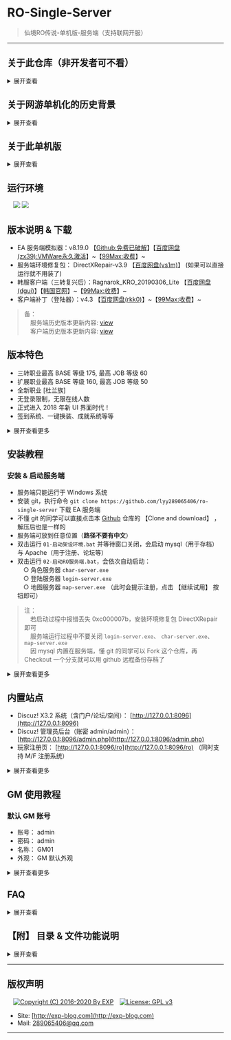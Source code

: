 # RO-Single-Server

> 仙境RO传说-单机版-服务端（支持联网开服）

------

## 关于此仓库（非开发者可不看）

<details>
<summary>展开查看</summary>

- master: 主分支，当前最新版服务端的原始档
- tag: 基线，历史版本服务端的原始档
- playing: 存档分支，这是我从 master checkout 出来玩的远程存档分支，其他人可以删掉
- modify: 修改分支，这是从 master checkout 出来用于调整的分支，以便随时 MR 到 master 和 playing，其他人可以删掉

</details>


## 关于网游单机化的历史背景

<details>
<summary>展开查看</summary>
<br/>

> 参考来源：《[还记得大明湖畔的RO么？一起来搭建自己的仙境传说](http://www.360doc.com/content/15/0713/07/7863900_484558332.shtml)》

所谓的网游单机版，就是把网络游戏服务器架设在自己的电脑上，通过客户端进行本地连接，让 C/S（client/server） 架构在一台计算机上完成，达到网游单机的效果。

RO 在网游中算是一个比较典型的存在，它的服务端只有逻辑代码，体积十分小（大约 200M 左右）。它的大部分的素材渲染都是集中在客户端实现，使得客户端相对庞大（到目前为止已经达到 3 ~ 4G ）。

因此，在架设单机的过程中，更多开发是集中在客户端部分，对官方原版的客户端进行素材扩充与渲染解析，这就是为什么我们玩私服时需要先下载一个韩服/台服/日服的客户端，然后还要下一个私服的客户端补丁覆盖到其中。

而在客户端补丁中，尤其重要的就是登陆器，它的作用是使得官方客户端的连接请求可以指向私服（或本地搭建的服务端），而不是官方服务器。

------

虽然不知道 RO 服务端的源码是否曾经泄露过，但是现在网上充斥着它的大量私服是不争的事实。

不过这些私服服务器，大多都是游戏 <b>模拟器</b>。

模拟器的概念相信很多人都不陌生了，比如在 PC 平台上通过模拟器玩 PS 平台的游戏、玩 GBA 的有游戏等等...

大多数网游的模拟器都是各游戏社区自己组织开发者，通过对游戏客户端进行逆向开发的，模拟服务端的响应行为。

因此不同的模拟器比官方服务器，根据其开发者的水平，会有各种不同程度的 BUG。

简而言之，模拟器就只是官方服务器的一个近似的镜像而已。

------

RO 的模拟器种类有很多，最主流的是 Athena（雅典娜） 系列。

Athena 也有很多系列分支，如曾经国人开发的 cAthena、 日本的 jAthena ，现在还勉强活着的 eAthena 等等...

<b>本单机服务器使用的正正就是 eAthena （下文简称 EA ）</b>。

[EA](https://github.com/eathena/eathena) 是在 Github 上的一个免费开源项目，所以使用 EA 做 RO 模拟器，只要不涉及商业利益就是合法的。 

> 注： EA 的源码是 C 语言写的，需编译使用。 但它的官方域名 eathena.ws 已过期并被挟持，就不要随便打开了

------

这里再扩展介绍一下 SeAthena （下文简称 SeA ）。

它是由 Inkfish 做的一个汉化版 EA ，现在 <b>大部分私服都是使用 SeA 做的</b>。

原因是 SeA 的收费版有很多不错的扩展功能（但免费版则有限制）。

所以如果想搭建自己的 RO 私服，EA 还是比较靠谱的，不仅免费而且方便 DIY 。

但是如果怕麻烦，使用 SeA 也是一个不错的选择，而且 [SeA 的论坛](http://www.4fro.cn/forum.php) 也是一个不错的学习地方。


</details>



## 关于此单机版

<details>
<summary>展开查看</summary>
<br/>

此 RO 单机版是在 [99Max](http://www.99max.me/) 对韩服官方的二次开发基础上，再次进行 <b>破解</b> 的。

之所以要破解，是因为 99Max 原本一直提倡都是做免费的 RO 单机，而且因为坚持与韩服 KRO 同步更新，算是做得不错的。

但是从 v8.11.0 版本（这是 99Max 的二次开发版本号，不是 RO 的版本号）开始，99Max 摒弃了以往的理念、违背了 EA 的协议，开起了淘宝店盈利，实在令人不齿。 作为 RO 的钻粉之一，那就不要怪我黑吃黑咯。

于是本人花了 ¥200 从 99Max 买了最新的 v8.19.0 的服务端和客户端，然后就有了这个破解版的 RO 单机。

------

顺带一提，破解原理其实很简单。

启动服务端后，不难发现在地图服务器 `map-server.exe` 运行的时候，会弹出一个激活码窗口。

对比 EA 的源码，很明显 99Max 对 `map-server.exe` 加了一个激活用的壳。

该激活码是比较经典的机器码注册方式，点击 `继续试用` 可以获得 30 天的试用期。

通过测试可以发现以下特征：

- 直接修改系统时间到 30 天后，重启服务器就会提示已过期
- 过期后删除服务端再重新解压，依然提示过期，说明记录试用期的时间点不在服务端的文件夹内
- 检查系统 `%temp%` 目录，点击试用前后并没有生成特别的文件（包括隐藏文件）
- 用 OD 稍微反汇编了一下 `map-server.exe` ，发现大量读写系统注册表的行为
- 社工了一下 99Max 的淘宝客服，她透露了不是联机校验，因为只会对硬盘、 CPU、 主板信息进行识别，所以重装系统不会导致激活失效

综上所述，不难判断 99Max 把试用期写到了系统注册表。

于是科学地监听了该进程对注册表的读写，发现每次点击 `继续试用` 的时候，注册表地址 `HKCU\Software\Classes\{49064D4F-D3C0-8818-C173-74BE82606519}` 就会被读写一次。

该注册表项的内容是加密的，虽然不知道加密算法，但是 <b>直接删除该注册表项即可重置试用期</b> 了，这样也省得脱壳了。

为了方便操作，我把此删除动作封装成 DOS 脚本，只要过期后执行一下（未过期也可执行），就可以永久试用了。

> 注：注册表地址 `HKCU` 是 `HKEY_CURRENT_USER` 的缩写

![](https://github.com/lyy289065406/ro-single-server/blob/master/img/00.png)


</details>


## 运行环境

　![](https://img.shields.io/badge/Platform-Windows%207%2f8%2f10%20x64-brightgreen.svg) ![](https://img.shields.io/badge/Platform-Windows%20Server%202003%2f2012%20x64-brightgreen.svg) 



## 版本说明 & 下载

- EA 服务端模拟器：v8.19.0 【[Github:免费已破解](https://github.com/lyy289065406/ro-single-server)】【[百度网盘(zx39):VMWare永久激活](https://pan.baidu.com/s/1M-W-bra6h16Bq7vqPI_Rng)】~【[99Max:收费](http://www.99max.me/thread-12926-1-1.html)】~
- 服务端环境修复包： DirectXRepair-v3.9 【[百度网盘(vs1m)](https://pan.baidu.com/s/1zoBXTi5rp7Yj1bhzMzo-oQ)】 (如果可以直接运行就不用装了)
- 韩服客户端（三转复兴后）：Ragnarok_KRO_20190306_Lite 【[百度网盘(dgui)](https://pan.baidu.com/s/1vrh-9wE29tfZvDiS10wkxw)】【[韩国官网](http://ro.gnjoy.com/pds/down/)】~【[99Max:收费](http://www.99max.me/thread-485-1-1.html)】~
- 客户端补丁（登陆器）：v4.3 【[百度网盘(rkk0)](https://pan.baidu.com/s/1qVFAwz55pdz-e_qTyjaXQg)】~【[99Max:收费](http://www.99max.me/thread-3674-1-1.html)】~

> 备：
<br/>　服务端历史版本更新内容: [view](https://github.com/lyy289065406/ro-single-server/tree/master/history/version-server.md)
<br/>　客户端历史版本更新内容: [view](https://github.com/lyy289065406/ro-single-server/tree/master/history/version-client.md)


## 版本特色

- 三转职业最高 BASE 等级 175, 最高 JOB 等级 60
- 扩展职业最高 BASE 等级 160, 最高 JOB 等级 50
- 全新职业 [杜兰族]
- 无登录限制，无限在线人数
- 正式进入 2018 年新 UI 界面时代！
- 签到系统、一键换装、成就系统等等

<details>
<summary>展开查看更多</summary>
<br/>

![](https://github.com/lyy289065406/ro-single-server/blob/master/img/03.png)
![](https://github.com/lyy289065406/ro-single-server/blob/master/img/04.png)
![](https://github.com/lyy289065406/ro-single-server/blob/master/img/05.png)
![](https://github.com/lyy289065406/ro-single-server/blob/master/img/06.png)
![](https://github.com/lyy289065406/ro-single-server/blob/master/img/07.png)
![](https://github.com/lyy289065406/ro-single-server/blob/master/img/09.png)
![](https://github.com/lyy289065406/ro-single-server/blob/master/img/10.png)

</details>


## 安装教程

### 安装 & 启动服务端

- 服务端只能运行于 Windows 系统
- 安装 git，执行命令 `git clone https://github.com/lyy289065406/ro-single-server` 下载 EA 服务端
- 不懂 git 的同学可以直接点击本 [Github](https://github.com/lyy289065406/ro-single-server) 仓库的 【Clone and download】 ，解压后也是一样的
- 服务端可放到任意位置（<b>路径不要有中文</b>）
- 双击运行 `01-启动架设环境.bat` 并等待窗口关闭，会启动 mysql（用于存档） 与 Apache（用于注册、论坛等）
- 双击运行 `02-启动RO服务端.bat`，会依次自动启动：
<br/>　○ 角色服务器 `char-server.exe`
<br/>　○ 登陆服务器 `login-server.exe`
<br/>　○ 地图服务器 `map-server.exe` （此时会提示注册，点击 【继续试用】 按钮即可）

> 注：
<br/>　若启动过程中报错丢失 0xc000007b，安装环境修复包 DirectXRepair 即可
<br/>　服务端运行过程中不要关闭 `login-server.exe`、 `char-server.exe`、 `map-server.exe`
<br/>　因 mysql 内置在服务端，懂 git 的同学可以 Fork 这个仓库，再 Checkout 一个分支就可以用 github 远程备份存档了

<details>
<summary>展开查看更多</summary>
<br/>

![](https://github.com/lyy289065406/ro-single-server/blob/master/img/01.png)
![](https://github.com/lyy289065406/ro-single-server/blob/master/img/02.png)


### 停止服务端

- 手动关闭 `login-server.exe`、 `char-server.exe`、 `map-server.exe` 窗口
- 双击运行 `03-关闭架设环境.bat`
- 双击运行 `04-重置试用时间.bat` （可选，只要未过期都可以不执行）

> 注：重置试用时间并不会影响存档，存档是在 mysql 数据库中的


### 安装 & 启动客户端

- 客户端只能运行于 Windows 系统
- 下载韩服客户端（版本必须是 Ragnarok_KRO_20190306_Lite）
- 下载客户端补丁（版本必须是 v4.3）
- 解压客户端到任意位置（<b>路径不要有中文</b>）
- 解压客户端补丁到韩服客户端根目录，同名文件全覆盖
- 双击运行 `Setup_Plus.exe` 修改配置
- 双击运行 `99Max仙境传说_v4.3_Data.exe` 即可进入游戏


</details>



## 内置站点

- Discuz! X3.2 系统（含门户/论坛/空间）： [http://127.0.0.1:8096](http://127.0.0.1:8096)
- Discuz! 管理员后台（账密 admin/admin）： [http://127.0.0.1:8096/admin.php](http://127.0.0.1:8096/admin.php)
- 玩家注册页： [http://127.0.0.1:8096/ro](http://127.0.0.1:8096/ro) （同时支持 M/F 注册系统）

<details>
<summary>展开查看更多</summary>
<br/>

> 备： RO 的 M/F 注册系统
<br/>　M 表示 男
<br/>　F 表示 女
<br/>　玩家通过客户端正常启动游戏
<br/>　第一次登陆时，在帐号栏里填写 abc_M 或者 abc_F，其中 abc 就是要注册的帐号，密码栏填写要注册的密码
<br/>　第二次登陆时，把后面的 \_M/\_F 去掉，即可正常登陆


![](https://github.com/lyy289065406/ro-single-server/blob/master/img/13.png)
![](https://github.com/lyy289065406/ro-single-server/blob/master/img/12.png)

</details>


## GM 使用教程

### 默认 GM 账号

- 账号： admin
- 密码： admin
- 名称： GM01
- 外观： GM 默认外观

<details>
<summary>展开查看更多</summary>

### 服务器数据库

- 类型： mysql
- IP： 127.0.0.1
- 端口： 3306
- 账号： root
- 密码： root
- 库名： ragnarok
- 账号管理表： login
- 角色管理表： char

> 注：
<br/>　mysql 的 root 账号只允许本地连接
<br/>　若需要通过联网访问，需增加新的 mysql 账号并授权（具体方法自行搜索）

### 添加 GM 账号

- 注册普通账号
- 使用任意工具（如 Navicat【[百度网盘(5z29)](https://pan.baidu.com/s/19AfofEPg37YoootVpgMeDg)】）登录数据库
- 打开账号管理表 login ，找到刚刚注册的普通账号
- 修改 group_id 列为 99 即可赋予其 GM 权限

> 注：group_id 表示 GM 等级，各个等级权限详见 [conf/groups.conf](https://github.com/lyy289065406/ro-single-server/blob/master/conf/groups.conf) 文件

![](https://github.com/lyy289065406/ro-single-server/blob/master/img/14.png)


### GM 常用配置

- GM 指令辅助工具： [`gm-cmd/GM命令快捷菜单.exe`](https://github.com/lyy289065406/ro-single-server/blob/master/gm-cmd/GM命令快捷菜单.exe)
- GM 指令大全： [`conf/help.txt`](https://github.com/lyy289065406/ro-single-server/blob/master/conf/help.txt)
- 角色指令大全：  [`conf/charhelp.txt`](https://github.com/lyy289065406/ro-single-server/blob/master/conf/charhelp.txt)
- 修改服务器参数：  [`conf/char_athena.conf`](https://github.com/lyy289065406/ro-single-server/blob/master/conf/char_athena.conf)
- 修改经验倍率：  [`conf/battle/exp.conf`](https://github.com/lyy289065406/ro-single-server/blob/master/conf/battle/exp.conf)
- 修改掉落倍率：  [`conf/battle/drops.conf`](https://github.com/lyy289065406/ro-single-server/blob/master/conf/battle/drops.conf)
- 修改物品属性：  [`db/re/item_db.txt`](https://github.com/lyy289065406/ro-single-server/blob/master/db/re/item_db.txt)
- 修改魔物属性：  [`db/re/mob_db.txt`](https://github.com/lyy289065406/ro-single-server/blob/master/db/re/mob_db.txt)
- 修改在线商城：  [`db/re/item_cash_db.txt`](https://github.com/lyy289065406/ro-single-server/blob/master/db/re/item_cash_db.txt)
- 修改交易限制：  [`db/re/item_trade.txt`](https://github.com/lyy289065406/ro-single-server/blob/master/db/re/item_trade.txt)
- 修改宠物属性：  [`db/re/pet_db.txt`](https://github.com/lyy289065406/ro-single-server/blob/master/db/re/pet_db.txt)

> 注：
<br/>　"GM指令辅助工具" 因为很长时间没更新, 新的 GM 指令已经不支持了，建议直接查看 [`conf/help.txt`](https://github.com/lyy289065406/ro-single-server/blob/master/conf/help.txt)
<br/>　若对自己使用 GM 指令，则使用 `@` 符号, 如 `@cash 50000`
<br/>　若对玩家使用 GM 指令，则使用 `#` 符号, 如 `#cash 玩家名字 50000`
<br/>　GM 指令大全在服务端目录下的 help.txt 文件, 聊天栏内输入

![](https://github.com/lyy289065406/ro-single-server/blob/master/img/08.png)
![](https://github.com/lyy289065406/ro-single-server/blob/master/img/11.png)


</details>


## FAQ

<details>
<summary>展开查看</summary>

### 0x01 运行服务端报错：计算机丢失 `msvcr110.dll` 和 `vcruntime140.dll`

.NET 版本过旧或缺失必要的 VC++ 运行库导致，由于服务端根目录下已经有这两个文件，一般不会出现这个问题。

可以尝试把服务端根目录下的 `msvcr110.dll` 和 `vcruntime140.dll` 文件复制到 `C:\Windows\System32` 目录。

若还是不行则需要修复 .NET【[百度网盘(m2e4)](https://pan.baidu.com/s/1Sics3B5rGCUZl-47Tv5n7A)


------
### 0x02 运行服务端报错： `0xc000007b`

缺失 DirectX 或版本过旧导致，

修复包： DirectXRepair-v3.9 【[百度网盘(vs1m)](https://pan.baidu.com/s/1zoBXTi5rp7Yj1bhzMzo-oQ)】 (如果可以直接运行就不用装了)


------
### 0x03 搭建服务端会占用哪些端口？

RO 服务端启动后，会开启 5 个服务：

- 角色服务器 `char-server.exe`： 占用端口 6121
- 登陆服务器 `login-server.exe`： 占用端口 6900
- 地图服务器 `map-server.exe`： 占用端口 5121
- 存档数据库 `Mysql`： 占用端口 3306
- 配套Web站点 `Apache` ： 占用端口 8096 （较旧的版本占用的是 80 端口）

如果有时服务端启动失败，不妨检查一下这些端口是否被占用。

另外如果需要架设成联机服务器（或部署到 VMWare 等虚拟机），则至少对外开放 6900、 5121、 6121 这 3 个端口，客户端才能成功登陆。


------
### 0x04 怎样搭建联机服务器？

假设服务器 IP 如下：

- 本地回环地址： 127.0.0.1
- 局域网地址： 192.168.1.2
- 公网地址： 9.8.7.6

首先需要知道 <b>服务端</b> 和 <b>客户端</b> 在哪里配置 IP 的。

在 <b>单机</b> 情况下，服务端配置是这样的：

- 登录服务器配置文件： [conf/login_athena.conf](https://github.com/lyy289065406/ro-single-server/blob/master/conf/login_athena.conf)
<br/>　○ bind_ip: 127.0.0.1 （默认被注释）
- 角色服务器配置文件： [conf/char_athena.conf](https://github.com/lyy289065406/ro-single-server/blob/master/conf/char_athena.conf)
<br/>　○ char_ip: 127.0.0.1
<br/>　○ login_ip: 127.0.0.1
<br/>　○ bind_ip: 127.0.0.1 （默认被注释）
- 地图服务器配置文件： [conf/map_athena.conf](https://github.com/lyy289065406/ro-single-server/blob/master/conf/map_athena.conf)
<br/>　○ map_ip: 127.0.0.1
<br/>　○ char_ip: 127.0.0.1
<br/>　○ bind_ip: 127.0.0.1 （默认被注释）

------

根据联机所架设的网络不同（共 3 种架设方式），配置方法也不同。

若<b>仅需 局域网 联机</b>，服务端配置修改为（共修改 4 处）：

- 登录服务器配置文件： [conf/login_athena.conf](https://github.com/lyy289065406/ro-single-server/blob/master/conf/login_athena.conf)
<br/>　○ bind_ip: 127.0.0.1 （保持被注释）
- 角色服务器配置文件： [conf/char_athena.conf](https://github.com/lyy289065406/ro-single-server/blob/master/conf/char_athena.conf)
<br/>　○ char_ip: 192.168.1.2
<br/>　○ login_ip: 192.168.1.2
<br/>　○ bind_ip: 127.0.0.1 （保持被注释）
- 地图服务器配置文件： [conf/map_athena.conf](https://github.com/lyy289065406/ro-single-server/blob/master/conf/map_athena.conf)
<br/>　○ map_ip: 192.168.1.2
<br/>　○ char_ip: 192.168.1.2
<br/>　○ bind_ip: 127.0.0.1 （保持被注释）

------

若<b>仅需 公网 联机</b>，服务端配置修改为（共修改 4 处）：

- 登录服务器配置文件： [conf/login_athena.conf](https://github.com/lyy289065406/ro-single-server/blob/master/conf/login_athena.conf)
<br/>　○ bind_ip: 127.0.0.1 （保持被注释）
- 角色服务器配置文件： [conf/char_athena.conf](https://github.com/lyy289065406/ro-single-server/blob/master/conf/char_athena.conf)
<br/>　○ char_ip: 9.8.7.6
<br/>　○ login_ip: 9.8.7.6
<br/>　○ bind_ip: 127.0.0.1 （保持被注释）
- 地图服务器配置文件： [conf/map_athena.conf](https://github.com/lyy289065406/ro-single-server/blob/master/conf/map_athena.conf)
<br/>　○ map_ip: 9.8.7.6
<br/>　○ char_ip: 9.8.7.6
<br/>　○ bind_ip: 127.0.0.1 （保持被注释）

------

若<b>同时需 局域网+公网 联机</b>，服务端配置修改为（共修改 7 处）：

- 登录服务器配置文件： [conf/login_athena.conf](https://github.com/lyy289065406/ro-single-server/blob/master/conf/login_athena.conf)
<br/>　○ bind_ip: 192.168.1.2
- 角色服务器配置文件： [conf/char_athena.conf](https://github.com/lyy289065406/ro-single-server/blob/master/conf/char_athena.conf)
<br/>　○ char_ip: 9.8.7.6
<br/>　○ login_ip: 9.8.7.6
<br/>　○ bind_ip: 192.168.1.2
- 地图服务器配置文件： [conf/map_athena.conf](https://github.com/lyy289065406/ro-single-server/blob/master/conf/map_athena.conf)
<br/>　○ map_ip: 9.8.7.6
<br/>　○ char_ip: 9.8.7.6
<br/>　○ bind_ip: 192.168.1.2


------

而对于 <b>客户端</b> 配置则简单得多。

客户端默认情况下是不存在 IP 配置文件的，在安装登录器补丁后，需要手动添加一个文件 `Data/clientinfo.xml`。

根据客户端要走 <b>局域网</b> 还是 <b>公网</b> 接入服务端，对应修改 `<address>` 的值即可。

完整的 `Data/clientinfo.xml` 文件内容如下:
```
<?xml version="1.0" encoding="gbk3212" ?>
<clientinfo>

        <servicetype>china</servicetype>
        <servertype>primary</servertype>
        <extendedslot>2</extendedslot>

        <connection>
                <display>单机测试 大陆 中国电信/网通</display>
                <desc></desc>
                <balloon></balloon>
                <address>127.0.0.1</address>
                <port>6900</port>
                <version>45</version>
                <langtype>3</langtype>
                <registrationweb>http://127.0.0.1/</registrationweb>
                <yellow>
                        <admin>2000000</admin>
                </yellow>
                <loading>
                        <image>loading00.jpg</image>
                        <image>loading01.jpg</image>
                        <image>loading02.jpg</image>
                        <image>loading03.jpg</image>
                        <image>loading04.jpg</image>
                        <image>loading05.jpg</image>
                        <image>loading06.jpg</image>
                        <image>loading07.jpg</image>
                        <image>loading08.jpg</image>
                </loading>
        </connection>

</clientinfo>
```

</details>



## 【附】 目录 & 文件功能说明


<details>
<summary>展开查看</summary>
<br/>

> 注：
<br/>　RO 服务端除了使用 mysql 作为动态数据库之外，还会使用 txt 和 conf 作为静态数据库
<br/>　历史原因，大部分文件的编码都是以 GBK 为主，修改文件时不要随便改变编码，避免引起不必要的异常

```
ro-single-server
|-- 01-启动架设环境.bat  ......................  [启动 mysql 存档数据库和 Apache 门户网站]
|-- 02-启动RO服务端.bat  ......................  [启动 RO 服务端（含登录、角色、地图服务器）]
|-- 03-关闭架设环境.bat  ......................  [停止 mysql 存档数据库和 Apache 门户网站]
|-- 04-重置试用时间.bat  ......................  [服务端试用期破解脚本]
|-- serv.bat  ...............................  [调用脚本 logserv.bat、 charserv.bat、 mapserv.bat 的前置脚本]
|-- logserv.bat  ............................  [启用登录服务器 login-server.exe 的脚本]
|-- login-server.exe  .......................  [登录服务器]
|-- charserv.bat  ...........................  [启动角色服务器 char-server.exe 的脚本]
|-- char-server.exe  ........................  [角色服务器]
|-- mapserv.bat  ............................  [启动地图服务器 login-server.exe 的脚本]
|-- map-server.exe  .........................  [地图服务器]
|-- libmysql.dll  ...........................  [连接 mysql 模块的库文件]
|-- pcre8.dll  ..............................  [perl 正则表达式模块的库文件]
|-- zlib.dll  ...............................  [解压模块的库文件]
|-- msvcr110.dll  ...........................  [.NET 库文件之一]
|-- vcruntime140.dll  .......................  [.NET 库文件之一]
|-- npc  ....................................  [NPC 数据库（在 re 文件夹内表示"复兴后"）]
|-- sql-files  ..............................  [mysql 建库脚本]
|-- history  ................................  [历史版本的更新内容说明]
|-- img  ....................................  [README 文档插图]
|-- gm-cmd  .................................  [GM 指令辅助工具]
|-- ROEmulator  .............................  [RO 服务端模拟器工作目录（启动架设环境后会映射到一个空闲盘符）]
|   |-- home  ...............................  [admin HOME 目录（内置启动 mysql 和 Apache 的组件）]
|   |-- tmp  ................................  [缓存模拟器内各个应用临时文件的临时]
|   |-- usr
|   |   └-- local
|   |       |-- apache2  ....................  [Apache 模块，用于支持 Discuz! 门户网站]
|   |       |-- php  ........................  [php 模块，用于支持 Discuz! 门户网站]
|   |       └-- mysql  ......................  [mysql 存档数据库]
|   └-- www  ................................  [Discuz! 门户网站前端源码]
|-- conf  ...................................  [RO 服务端配置目录]
|   |-- help.txt  ...........................  [GM 命令配置文件]
|   |-- charhelp.txt  .......................  [角色命令配置文件]
|   |-- atcommand_athena.conf ...............  [命令别名配置文件]
|   |-- char_athena.conf  ...................  [角色服务器配置文件（可修改服务器参数）]
|   |-- login_athena.conf  ..................  [登录服务器配置文件]
|   |-- map_athena.conf  ....................  [地图服务器配置文件]
|   |-- maps_athena.conf  ...................  [地图名称数据库]
|   |-- groups.conf  ........................  [各个玩家角色组的权限配置文件（GM 权限配置）]
|   |-- script_athena.conf ..................  [脚本配置文件]
|   |-- subnet_athena.conf ..................  [子网配置文件]
|   |-- packet_athena.conf ..................  [Socket 配置文件]
|   |-- log_athena.conf .....................  [日志配置文件]
|   |-- inter_athena.conf  ..................  [数据库配置文件]
|   |-- inter_server.yml
|   |-- grf-files.txt  ......................  [GRF 文件默认位置]
|   |-- motd.txt
|   |-- valkyrie_sample.cfg
|   |-- channels.conf
|   |-- battle_athena.conf  .................  [通过 import 导入汇总了所有与战斗相关的配置文件]
|   |-- battle  .............................  [战斗相关配置]
|   |   |-- battle.conf  ....................  [有关一般战斗的配置]
|   |   |-- battleground.conf  ..............  [战役/战场配置]
|   |   |-- client.conf .....................  [客户端效果的配置]
|   |   |-- drops.conf  .....................  [物品掉落几率配置]
|   |   |-- exp.conf  .......................  [经验倍率/经验处罚率、人物状态、人物最高等级的配置]
|   |   |-- feature.conf  ...................  [功能控制（开/关）配置]
|   |   |-- gm.conf  ........................  [GM 等级、GM 命令和相关防止恶意攻击的配置]
|   |   |-- guild.conf  .....................  [公会和 GVG 配置]
|   |   |-- homunc.conf  ....................  [人工生命体配置]
|   |   |-- items.conf  .....................  [物品效果和物品验证的配置]
|   |   |-- status.conf  ....................  [状态配置]
|   |   |-- monster.conf  ...................  [魔物配置]
|   |   |-- party.conf  .....................  [组队配置]
|   |   |-- pet.conf  .......................  [宠物配置]
|   |   |-- player.conf  ....................  [人物效果配置]
|   |   |-- skill.conf  .....................  [技能配置]
|   |   └-- misc.conf  ......................  [环境配置（不属于上面分类里的设置，如 PVP、昼夜、禁言、日志等）]
|   |-- msg_conf  ...........................  [各种事件、地图、任务、系统等消息的配置]
|   |-- import  .............................  [该目录下的配置文件已失效]
|   └-- README.md  ..........................  [RO 服务端配置目录说明]
|-- db  .....................................  [RO 服务端文本数据库]
|   |-- abra_db.txt  ........................  [贤者随机技能发动数据库]
|   |-- castle_db.txt  ......................  [公会城堡数据库]
|   |-- const.txt  ..........................  [常量表]
|   |-- create_arrow_db.txt  ................  [制作箭技能数据库]
|   |-- elemental_db.txt  ...................  [元素精灵数据库]
|   |-- elemental_skill_db.txt  .............  [元素精灵技能数据库]
|   |-- GeoIP.dat  ..........................  [IP 地理位置数据库]
|   |-- guild_skill_tree.txt  ...............  [公会技能树数据库]
|   |-- homun_skill_tree.txt  ...............  [人工生命体技能树数据库]
|   |-- item_auto_change.txt  ...............  [自动转换武器属性的物品库]
|   |-- item_avail.txt  .....................  [物品外观替换库]
|   |-- item_drop_announce.txt  .............  [物品掉落全服公告]
|   |-- item_findingore.txt  ................  [获得寻找的矿石数据库]
|   |-- item_nouse.txt  .....................  [物品使用限制数据库]
|   |-- item_vending.txt  ...................  [自动售货机物品库]
|   |-- job_db2.txt  ........................  [Job 升级奖励库]
|   |-- magicmushroom_db.txt  ...............  [狂笑之毒数据库]
|   |-- map_index.txt  ......................  [地图索引库]
|   |-- mercenary_db.txt  ...................  [雇佣兵资料库]
|   |-- mercenary_skill_db.txt  .............  [雇佣兵技能库]
|   |-- mob_avail.txt  ......................  [魔物外观替换库]
|   |-- mob_chat_db.txt  ....................  [魔物对话数据库]
|   |-- mob_classchange.txt  ................  [魔物召唤数据库]
|   |-- mob_item_ratio.txt  .................  [魔物进阶掉率设置]
|   |-- mob_mission.txt  ....................  [跆拳道任务召唤怪物数据库]
|   |-- mob_pouch.txt  ......................  [红色炸弹能召唤出来的魔物数据库]
|   |-- status_disabled.txt  ................  [状态改变限制数据库]
|   |-- size_fix.txt  .......................  [体型大小对武器伤害的修正数据库]
|   |-- skill_changematerial_db.txt  ........  [基因技能: "素材变化" 转换成品资料数据库]
|   |-- skill_copyable_db.txt  ..............  [技能: 威吓/抄袭/重现 技能库]
|   |-- skill_damage_db.txt  ................  [技能: 伤害调整数据库]
|   |-- skill_improvise_db.txt  .............  [技能: 随机发动魔法数据库]
|   |-- skill_nonearnpc_db.txt  .............  [技能: 距离 NPC 数据库]
|   |-- spellbook_db.txt  ...................  [阅读魔法书保存点数数据库]
|   |-- import  .............................  [该目录下的配置文件部分已失效]
|   |   |-- achievement_db.yml
|   |   |-- attendance.yml
|   |   |-- const.txt  ......................  [官方常量表]
|   |   |-- instance_db.txt  ................  [副本数据库]
|   |   |-- item_combo_db.txt  ..............  [套装产生额外效果数据库]
|   |   |-- item_db.txt  ....................  [追加物品数据库]
|   |   |-- item_group_db.txt  ..............  [物品分组数据库]
|   |   |-- item_package.txt  ...............  [物品封包数据库]
|   |   |-- item_randomopt_db.txt
|   |   |-- item_randomopt_group.txt
|   |   |-- item_stack.txt  .................  [物品叠加量限制数据库]
|   |   |-- item_trade.txt  .................  [物品交易限制数据库]
|   |   |-- job_exp.txt  ....................  [Job 升级所需经验数据库]
|   |   |-- map_cache.dat  ..................  [地图缓存库]
|   |   |-- map_index.txt  ..................  [地图索引库]
|   |   |-- mercenary_db.txt  ...............  [雇佣兵数据库]
|   |   |-- mercenary_skill_db.txt  .........  [雇佣兵技能库]
|   |   |-- mob_db.txt  .....................  [魔物资料库]
|   |   |-- mob_drop.txt  ...................  [魔物掉落数据库]
|   |   |-- mob_mission.txt  ................  [跆拳道任务召唤怪物数据库]
|   |   |-- mob_skill_db.txt  ...............  [魔物技能库]
|   |   |-- pet_db.txt  .....................  [宠物属性库]
|   |   |-- quest_db.txt  ...................  [制作任务数据库]
|   |   |-- refine_db.yml  ..................  [精炼数据库]
|   |-- re  .................................  [复兴后的数据库]
|   |   |-- achievement_db.yml
|   |   |-- attendance.yml
|   |   |-- attr_fix.txt  ...................  [属性伤害调整]
|   |   |-- exp_guild.txt  ..................  [公会等级经验值库]
|   |   |-- exp_homun.txt  ..................  [人工生命体等级经验值库]
|   |   |-- homunculus_db.txt  ..............  [人工生命体资料库]
|   |   |-- instance_db.txt  ................  [副本数据库]
|   |   |-- item_bluebox.txt  ...............  [蓝箱开出物品资料库]
|   |   |-- item_buyingstore.txt  ...........  [采购系统物品限定数据库]
|   |   |-- item_cardalbum.txt  .............  [老旧收集册能开启到的物品数据库]
|   |   |-- item_cash_db.txt  ...............  [在线商城]
|   |   |-- item_combo_db.txt  ..............  [套装产生额外效果数据库]
|   |   |-- item_db.txt  ....................  [物品属性]
|   |   |-- item_delay.txt  .................  [物品使用延迟数据库]
|   |   |-- item_flag.txt
|   |   |-- item_giftbox.txt  ...............  [开启礼物盒所获得的物品数据库]
|   |   |-- item_group_db.txt
|   |   |-- item_misc.txt  ..................  [开启神秘红色箱子所获得的物品数据库]
|   |   |-- item_noequip.txt  ...............  [装备/物品/卡片 限制库]
|   |   |-- item_package.txt  ...............  [物品封包数据库]
|   |   |-- item_randomopt_db.txt
|   |   |-- item_randomopt_group.txt
|   |   |-- item_stack.txt  .................  [物品叠加量限制数据库]
|   |   |-- item_trade.txt  .................  [物品交易限制数据库]
|   |   |-- item_violetbox.txt  .............  [开启老紫箱所获得的物品数据库]
|   |   |-- job_basehpsp_db.txt .............  [Base 升级所需经验数据库]
|   |   |-- job_db1.txt  ....................  [Job 具体值数据库]
|   |   |-- job_exp.txt  ....................  [Job 升级所需经验数据库]
|   |   |-- job_noenter_map.txt
|   |   |-- job_param_db.txt
|   |   |-- level_penalty.txt  ..............  [经验和掉落率修改数据库]
|   |   |-- map_cache.dat  ..................  [地图缓存库]
|   |   |-- mob_boss.txt  ...................  [魔物 BOSS 数据库]
|   |   |-- mob_branch.txt  .................  [Dead Branch Summonable 魔物资料库]
|   |   |-- mob_db.txt  .....................  [魔物属性]
|   |   |-- mob_drop.txt  ...................  [魔物掉落数据库]
|   |   |-- mob_poring.txt  .................  [Poring Box Summonable 魔物资料库]
|   |   |-- mob_race2_db.txt  ...............  [怪物族群数据库]
|   |   |-- mob_random_db.txt
|   |   |-- mob_skill_db.txt  ...............  [魔物技能数据库]
|   |   |-- pet_db.txt  .....................  [宠物属性]
|   |   |-- produce_db.txt  .................  [物品制造数据库]
|   |   |-- quest_db.txt  ...................  [制作任务数据库]
|   |   |-- refine_db.yml  ..................  [精炼数据库]
|   |   |-- skill_cast_db.txt  ..............  [技能时间数据库]
|   |   |-- skill_castnodex_db.txt  .........  [影响技能时间数据库]
|   |   |-- skill_db.txt  ...................  [技能数据库]
|   |   |-- skill_nocast_db.txt  ............  [技能限制数据库]
|   |   |-- skill_require_db.txt  ...........  [前置技能数据库]
|   |   |-- skill_tree.txt  .................  [技能树]
|   |   |-- skill_unit_db.txt
|   |   └-- statpoint.txt
|   └-- README.md  ..........................  [RO 服务端文本数据库说明]
|-- doc  ....................................  [游戏内的文档库]
└-- README.md  ..............................  [RO 服务端说明]

994 directories, 10054 files
```

</details>


------

## 版权声明

　[![Copyright (C) 2016-2020 By EXP](https://img.shields.io/badge/Copyright%20(C)-2016~2019%20By%20EXP-blue.svg)](http://exp-blog.com)　[![License: GPL v3](https://img.shields.io/badge/License-GPL%20v3-blue.svg)](https://www.gnu.org/licenses/gpl-3.0)
  

- Site: [http://exp-blog.com](http://exp-blog.com) 
- Mail: <a href="mailto:289065406@qq.com?subject=[EXP's Github]%20Your%20Question%20（请写下您的疑问）&amp;body=What%20can%20I%20help%20you?%20（需要我提供什么帮助吗？）">289065406@qq.com</a>


------
